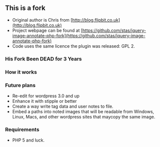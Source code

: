 ## This is a fork
* Original author is Chris from [http://blog.flipbit.co.uk](http://blog.flipbit.co.uk)
* Project webpage can be found at [https://github.com/stas/jquery-image-annotate-php-fork](https://github.com/stas/jquery-image-annotate-php-fork)
* Code uses the same licence the plugin was released: GPL 2.
###  His Fork Been DEAD for 3 Years


### How it works



### Future plans
* Re-edit for wordpress 3.0 and up 
* Enhance it with stipple or better
* Create a way write tag data and user notes to file.
* Embed a paths into noted images that will be readable from Windows, Linux, Macs, and other wordpress sites that maycopy the same image.

### Requirements
* PHP 5 and luck.
